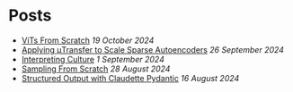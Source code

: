 # Posts

- [ViTs From Scratch](https://colab.research.google.com/github/tom-pollak/nanoCLIP/blob/main/tutorials/vit_from_scratch.ipynb) _19 October 2024_
- [Applying μTransfer to Scale Sparse Autoencoders](./mutransfer_sae.html) _26 September 2024_
- [Interpreting Culture](https://docs.google.com/document/d/1km2m3oWZMDrekV9_mYHft5pX9PjrM4imKGEdK9vVMr8/edit?usp=sharing) _1 September 2024_
- [Sampling From Scratch](./sampling_from_scratch.html) _28 August 2024_
- [Structured Output with Claudette Pydantic](./structured_output_with_claudette_pydantic.html) _16 August 2024_

<br>

